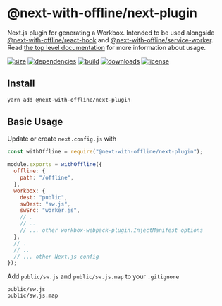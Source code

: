 # @next-with-offline/next-plugin

Next.js plugin for generating a Workbox. Intended to be used alongside
[@next-with-offline/react-hook](https://www.npmjs.com/package/@next-with-offline/react-hook) and
[@next-with-offline/service-worker](https://www.npmjs.com/package/@next-with-offline/service-worker).
Read [the top level documentation](https://github.com/cansin/next-with-offline#readme) for more information about usage.

[![size](https://img.shields.io/bundlephobia/minzip/@next-with-offline/next-plugin)](https://bundlephobia.com/result?p=@next-with-offline/next-plugin)
[![dependencies](https://img.shields.io/librariesio/release/npm/@next-with-offline/next-plugin)](https://libraries.io/npm/@next-with-offline%2Fnext-plugin)
[![build](https://img.shields.io/travis/com/cansin/next-with-offline)](https://travis-ci.com/github/cansin/next-with-offline)
[![downloads](https://img.shields.io/npm/dm/@next-with-offline/next-plugin)](https://www.npmjs.com/package/@next-with-offline/next-plugin)
[![license](https://img.shields.io/github/license/cansin/next-with-offline)](<(https://github.com/cansin/next-with-offline/blob/master/LICENSE)>)

## Install

```bash
yarn add @next-with-offline/next-plugin
```

## Basic Usage

Update or create `next.config.js` with

```js
const withOffline = require("@next-with-offline/next-plugin");

module.exports = withOffline({
  offline: {
    path: "/offline",
  },
  workbox: {
    dest: "public",
    swDest: "sw.js",
    swSrc: "worker.js",
    // .
    // ..
    // ... other workbox-webpack-plugin.InjectManifest options
  },
  // .
  // ..
  // ... other Next.js config
});
```

Add `public/sw.js` and `public/sw.js.map` to your `.gitignore`

```git
public/sw.js
public/sw.js.map
```
